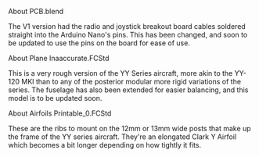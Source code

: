 About PCB.blend

The V1 version had the radio and joystick breakout board cables soldered straight into the Arduino Nano's pins.
This has been changed, and soon to be updated to use the pins on the board for ease of use.

About Plane Inaaccurate.FCStd

This is a very rough version of the YY Series aircraft, more akin to the YY-120 MKI than to any of the posterior modular more rigid variations of the series.
The fuselage has also been extended for easier balancing, and this model is to be updated soon.

About Airfoils Printable_0.FCStd

These are the ribs to mount on the 12mm or 13mm wide posts that make up the frame of the YY series aircraft.
They're an elongated Clark Y Airfoil which becomes a bit longer depending on how tightly it fits.